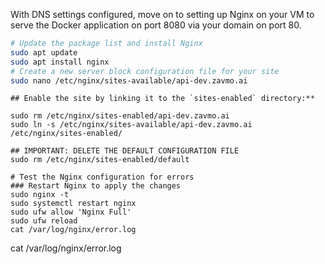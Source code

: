 With DNS settings configured, move on to setting up Nginx on your VM to serve the Docker application on port 8080 via your domain on port 80.

```bash
# Update the package list and install Nginx
sudo apt update
sudo apt install nginx
# Create a new server block configuration file for your site
sudo nano /etc/nginx/sites-available/api-dev.zavmo.ai
```

```
## Enable the site by linking it to the `sites-enabled` directory:**

sudo rm /etc/nginx/sites-enabled/api-dev.zavmo.ai
sudo ln -s /etc/nginx/sites-available/api-dev.zavmo.ai /etc/nginx/sites-enabled/   

## IMPORTANT: DELETE THE DEFAULT CONFIGURATION FILE
sudo rm /etc/nginx/sites-enabled/default

# Test the Nginx configuration for errors
### Restart Nginx to apply the changes
sudo nginx -t
sudo systemctl restart nginx
sudo ufw allow 'Nginx Full'
sudo ufw reload
cat /var/log/nginx/error.log
```

cat /var/log/nginx/error.log